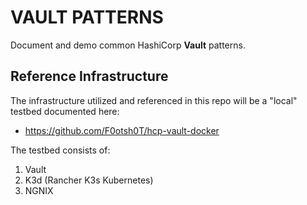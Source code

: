 # VAULT PATTERNS

Document and demo common HashiCorp **Vault** patterns.

## Reference Infrastructure

The infrastructure utilized and referenced in this repo will be a "local" testbed documented here:

- https://github.com/F0otsh0T/hcp-vault-docker

The testbed consists of:

1. Vault
2. K3d (Rancher K3s Kubernetes)
3. NGNIX

## 

















